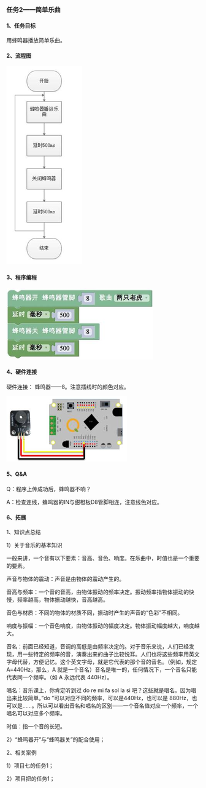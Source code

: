 ### 任务2——简单乐曲

#### 1、任务目标

用蜂鸣器播放简单乐曲。

#### 2、流程图

![图3.8-4](/assets/image312.jpg)



#### 3、程序编程

![图3.8-5](/assets/image314.jpg)

#### 4、硬件连接

硬件连接： 蜂鸣器——8。注意插线时的颜色对应。

![图3.8-6](/assets/image316.jpg)

#### 5、Q&A

Q：程序上传成功后，蜂鸣器不响？

A：检查连线，蜂鸣器的IN与甜橙板D8管脚相连，注意线色对应。

#### 6、拓展

1、知识点总结

1）关于音乐的基本知识

一般来讲，一个音有以下要素：音高、音色、响度。在乐曲中，时值也是一个重要的要素。

声音与物体的震动：声音是由物体的震动产生的。

音高与频率：一个音的音高，由物体振动的频率决定。振动频率指物体振动的快慢，频率越高，物体振动越快，音高越高。

音色与材质：不同的物体的材质不同，振动时产生的声音的“色彩”不相同。

响度与振幅：一个音色响度，由物体振动的幅度决定。物体振动幅度越大，响度越大。

音名：前面已经知道，音调的高低是由频率决定的。对于音乐来说，人们已经发现，用一些特定的频率的音，演奏出来的曲子比较悦耳。人们也将这些频率用英文字母代替，方便记忆。这个英文字母，就是它代表的那个音的音名。（例如，规定 A=440Hz，那么，A 就是一个音名）音名是唯一的，任何情况下，一个音名只能代表同一个频率。（如 A 永远代表 440Hz）。

唱名：音乐课上，你肯定听到过 do re mi fa sol la si 吧？这些就是唱名。因为唱出来比较简单。”do ”可以对应不同的频率，可以是440Hz，也可以是 880Hz，也可以是……。所以可以看出音名和唱名的区别——一个音名值对应一个频率，一个唱名可以对应多个频率。

时值：指一个音的长短。

2）“蜂鸣器开”与“蜂鸣器关”的配合使用；

2、相关案例

1）项目七的任务1；

2）项目把的任务1；